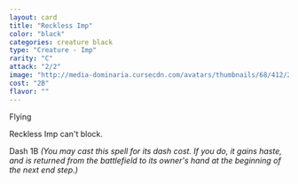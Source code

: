 ```yaml
---
layout: card
title: "Reckless Imp"
color: "black"
categories: creature black
type: "Creature - Imp"
rarity: "C"
attack: "2/2"
image: "http://media-dominaria.cursecdn.com/avatars/thumbnails/68/412/200/283/635618480246453341.png"
cost: "2B"
flavor: ""
---
```


Flying

Reckless Imp can't block.

Dash <span class="tip mana-icon mana-colorless-01" title="1 Colorless Mana">1</span><span class="tip mana-icon mana-black" title="1 Black Mana">B</span> <em>(You may cast this spell for its dash cost. If you do, it gains haste, and is returned from the battlefield to its owner's hand at the beginning of the next end step.)</em>

